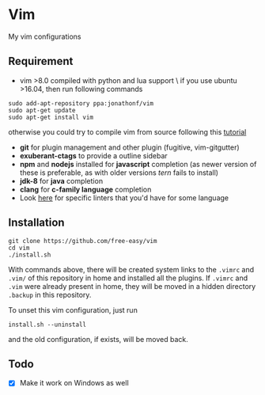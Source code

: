# Vim

My vim configurations

## Requirement

* vim >8.0 compiled with python and lua support \\
if you use ubuntu >16.04, then run following commands

```
sudo add-apt-repository ppa:jonathonf/vim
sudo apt-get update
sudo apt-get install vim
```
otherwise you could try to compile vim from source following this
[tutorial](https://github.com/Valloric/YouCompleteMe/wiki/Building-Vim-from-source)
* **git** for plugin management and other plugin (fugitive, vim-gitgutter)
* **exuberant-ctags** to provide a outline sidebar
* **npm** and **nodejs** installed for **javascript** completion (as newer version of these
is preferable, as with older versions *tern* fails to install)
* **jdk-8** for **java** completion
* **clang** for **c-family language** completion
* Look [here](https://github.com/w0rp/ale#supported-languages) for specific linters that you'd have
for some language

## Installation

```
git clone https://github.com/free-easy/vim
cd vim
./install.sh
```
With commands above, there will be created system links to the `.vimrc` and `.vim/`
of this repository in home and installed all the plugins.
If `.vimrc` and `.vim` were already present in home, they will be moved in a hidden
directory `.backup` in this repository.

To unset this vim configuration, just run
```
install.sh --uninstall
```
and the old configuration, if exists, will be moved back.

## Todo

- [x] Make it work on Windows as well
